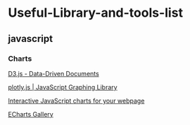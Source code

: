 # Useful-Library-and-tools-list



## javascript

### Charts

[D3.js - Data-Driven Documents](//link.zhihu.com/?target=http%3A//d3js.org/)

[plotly.js | JavaScript Graphing Library](//link.zhihu.com/?target=https%3A//plot.ly/javascript/)

[Interactive JavaScript charts for your webpage](//link.zhihu.com/?target=http%3A//www.highcharts.com/)

[ECharts Gallery](//link.zhihu.com/?target=http%3A//echarts.baidu.com/gallery/index.html)

